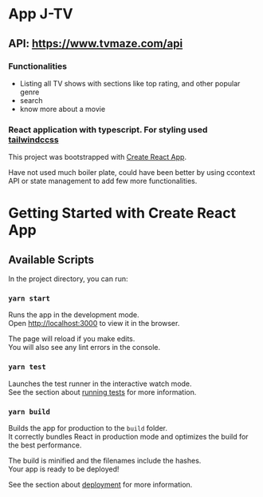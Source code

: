 # App J-TV

## API: https://www.tvmaze.com/api

### Functionalities

- Listing all TV shows with sections like top rating, and other popular genre
- search
- know more about a movie

### React application with typescript. For styling used [tailwindccss](https://tailwindcss.com/)

This project was bootstrapped with [Create React App](https://github.com/facebook/create-react-app).

Have not used much boiler plate, could have been better by using ccontext API or state management to add few more functionalities.

# Getting Started with Create React App

## Available Scripts

In the project directory, you can run:

### `yarn start`

Runs the app in the development mode.\
Open [http://localhost:3000](http://localhost:3000) to view it in the browser.

The page will reload if you make edits.\
You will also see any lint errors in the console.

### `yarn test`

Launches the test runner in the interactive watch mode.\
See the section about [running tests](https://facebook.github.io/create-react-app/docs/running-tests) for more information.

### `yarn build`

Builds the app for production to the `build` folder.\
It correctly bundles React in production mode and optimizes the build for the best performance.

The build is minified and the filenames include the hashes.\
Your app is ready to be deployed!

See the section about [deployment](https://facebook.github.io/create-react-app/docs/deployment) for more information.
